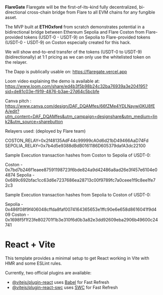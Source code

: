 **FlareGate**
Flaregate will be the first-of-its-kind fully decentralized, bi-directional cross-chain bridge from Flare to all EVM chains for any fungible asset.

The MVP built at **ETHOxford** from scratch demonstrates potential in a bidirectional bridge between Ethereum Sepolia and Flare Coston from Flare-provided tokens (USDT-0 - USDT-9) on Sepolia to Flare-provided tokens (USDT-0 - USDT-9) on Coston especially created for this hack.

We will show end-to-end transfer of the tokens (USDT-0 to USDT-9) (bidirectionally) at 1:1 pricing as we can only use the whitelisted token on the relayer.

The Dapp is publically usable on: https://flaregate.vercel.app

Loom video explaining the demo is available at: https://www.loom.com/share/ed4b3f5b98b24c32ba76939a3e204195?sid=de81c03e-f919-4876-b3ae-27d64c5bcbfe

Canva pitch : https://www.canva.com/design/DAF_DQAMfes/66fZMe4YDLNaywi0KU8fEA/edit?utm_content=DAF_DQAMfes&utm_campaign=designshare&utm_medium=link2&utm_source=sharebutton

Relayers used: (deployed by Flare team)

COSTON_RELAY=0x2f48135AdF44c99999cA0d6d21bD49466AaD74Fd
SEPOLIA_RELAY=0x7b4d5e9388dBdB0161186D605379dafA3dc22100

Sample Execution transaction hashes from Coston to Sepolia of USDT-0:

Coston - 0x7bd7b246f1eaee87591198723f6bde824a9d42486a8ad26e3f457e6104e04874
Sepolia - 0x689c692bfac1cc63d6e7237686ea28713c00f9789fc7a0ceee1f9c8ee1fe72c3

Sample Execution transaction hashes from Sepolia to Coston of USDT-0:

Sepolia - 0x486f08f9f406048cffda8faf0074164365653e1ffc90e6e658d8616041f9d409
Coston - 0x1698f5f1f23fe802701f1b3e310f6d0b3a82e3dd92609eba2906b49600c24741


# React + Vite

This template provides a minimal setup to get React working in Vite with HMR and some ESLint rules.

Currently, two official plugins are available:

- [@vitejs/plugin-react](https://github.com/vitejs/vite-plugin-react/blob/main/packages/plugin-react/README.md) uses [Babel](https://babeljs.io/) for Fast Refresh
- [@vitejs/plugin-react-swc](https://github.com/vitejs/vite-plugin-react-swc) uses [SWC](https://swc.rs/) for Fast Refresh
